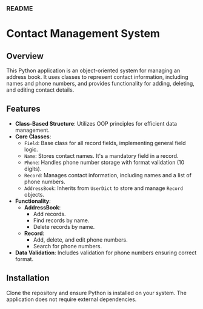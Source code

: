 ### README

# Contact Management System

## Overview
This Python application is an object-oriented system for managing an address book. It uses classes to represent contact information, including names and phone numbers, and provides functionality for adding, deleting, and editing contact details.

## Features
- **Class-Based Structure**: Utilizes OOP principles for efficient data management.
- **Core Classes**:
  - `Field`: Base class for all record fields, implementing general field logic.
  - `Name`: Stores contact names. It's a mandatory field in a record.
  - `Phone`: Handles phone number storage with format validation (10 digits).
  - `Record`: Manages contact information, including names and a list of phone numbers.
  - `AddressBook`: Inherits from `UserDict` to store and manage `Record` objects.
- **Functionality**:
  - **AddressBook**:
    - Add records.
    - Find records by name.
    - Delete records by name.
  - **Record**:
    - Add, delete, and edit phone numbers.
    - Search for phone numbers.
- **Data Validation**: Includes validation for phone numbers ensuring correct format.

## Installation
Clone the repository and ensure Python is installed on your system. The application does not require external dependencies.
